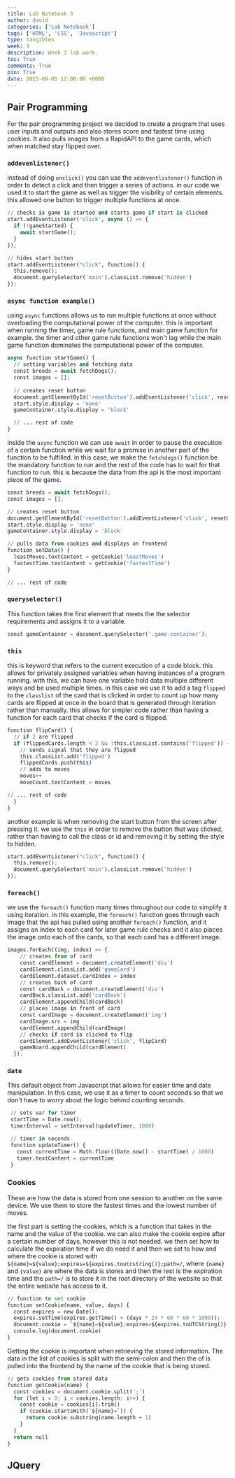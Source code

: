 ```yaml
---
title: Lab Notebook 3
author: david
categories: ['Lab Notebook']
tags: ['HTML', 'CSS', 'Javascript']
type: tangibles
week: 3
description: Week 3 lab work.
toc: True
comments: True
pin: True
date: 2023-09-05 12:00:00 +0000
---
```


## Pair Programming

For the pair programming project we decided to create a program that uses user inputs and outputs and also stores score and fastest time using cookies. It also pulls images from a RapidAPI to the game cards, which when matched stay flipped over.

### ```addevenlistener()```

instead of doing ```onclick()``` you can use the ```addeventlistener()``` function in order to detect a click and then trigger a series of actions. in our code we used it to start the game as well as trigger the visibility of certain elements. this allowed one button to trigger multiple functions at once.


```python
// checks is game is started and starts game if start is clicked
start.addEventListener('click', async () => {
  if (!gameStarted) {
    await startGame();
  }
});

// hides start button
start.addEventListener("click", function() {
  this.remove();
  document.querySelector('main').classList.remove('hidden')
});
```

### ```async function example()```

using ```async``` functions allows us to run multiple functions at once without overloading the computational power of the computer. this is important when running the timer, game rule functions, and main game function for example. the timer and other game rule functions won't lag while the main game function dominates the computational power of the computer.


```python
async function startGame() {
  // setting variables and fetching data
  const breeds = await fetchDogs();
  const images = [];
  
  // creates reset button
  document.getElementById('resetButton').addEventListener('click', resetGame);
  start.style.display = 'none'
  gameContainer.style.display = 'block'

  // ... rest of code
}
```

inside the ```async``` function we can use ```await``` in order to pause the execution of a certain function while we wait for a promise in another part of the function to be fulfilled. in this case, we make the ```fetchdogs()``` function be the mandatory function to run and the rest of the code has to wait for that function to run. this is because the data from the api is the most important piece of the game.


```python
const breeds = await fetchDogs();
const images = [];

// creates reset button
document.getElementById('resetButton').addEventListener('click', resetGame);
start.style.display = 'none'
gameContainer.style.display = 'block'

// pulls data from cookies and displays on frontend
function setData() {
  leastMoves.textContent = getCookie('leastMoves')
  fastestTime.textContent = getCookie('fastestTime')
}

// ... rest of code
```

### ```queryselector()```

This function takes the first element that meets the the selector requirements and assigns it to a variable.


```python
const gameContainer = document.querySelector('.game-container');
```

### ```this```

this is keyword that refers to the current execution of a code block. this allows for privately assigned variables when having instances of a program running. with this, we can have one variable hold data multiple different ways and be used multiple times. in this case we use it to add a tag ```flipped``` to the ```classlist``` of the card that is clicked in order to count up how many cards are flipped at once in the board that is generated through iteration rather than manually. this allows for simpler code rather than having a function for each card that checks if the card is flipped.


```python
function flipCard() {
  // if 2 are flipped
  if (flippedCards.length < 2 && !this.classList.contains('flipped')) {
    // sends signal that they are flipped
    this.classList.add('flipped')
    flippedCards.push(this)
    // adds to moves
    moves++
    moveCount.textContent = moves

// ... rest of code
  }
}
```

another example is when removing the start button from the screen after pressing it. we use the ```this``` in order to remove the button that was clicked, rather than having to call the class or id and removing it by setting the style to hidden.


```python
start.addEventListener("click", function() {
  this.remove();
  document.querySelector('main').classList.remove('hidden')
});
```

### ```foreach()```

we use the ```foreach()``` function many times throughout our code to simplify it using iteration. in this example, the ```foreach()``` function goes through each image that the api has pulled using another ```foreach()``` function, and it assigns an index to each card for later game rule checks and it also places the image onto each of the cards, so that each card has a different image.


```python
images.forEach((img, index) => {
    // creates from of card
    const cardElement = document.createElement('div')
    cardElement.classList.add('gameCard')
    cardElement.dataset.cardIndex = index
    // creates back of card
    const cardBack = document.createElement('div')
    cardBack.classList.add('cardBack')
    cardElement.appendChild(cardBack)
    // places image in front of card
    const cardImage = document.createElement('img')
    cardImage.src = img
    cardElement.appendChild(cardImage)
    // checks if card is clicked to flip
    cardElement.addEventListener('click', flipCard)
    gameBoard.appendChild(cardElement)
  });
```

### ```date```

This default object from Javascript that allows for easier time and date manipulation. In this case, we use it as a timer to count seconds so that we don't have to worry about the logic behind counting seconds.


```python
 // sets var for timer
 startTime = Date.now();
 timerInterval = setInterval(updateTimer, 1000)

 // timer in seconds
 function updateTimer() {
   const currentTime = Math.floor((Date.now() - startTime) / 1000)
   timer.textContent = currentTime
 }
```

### Cookies

These are how the data is stored from one session to another on the same device. We use them to store the fastest times and the lowest number of moves.

the first part is setting the cookies, which is a function that takes in the name and the value of the cookie. we can also make the cookie expire after a certain number of days, however this is not needed. we then set how to calculate the expiration time if we do need it and then we set to how and where the cookie is stored with ````${name}=${value};expires=${expires.toutcstring()};path=/````, where ```{name}``` and ```{value}``` are where the data is stores and then the rest is the expiration time and the ```path=/``` is to store it in the root directory of the website so that the entire website has access to it.


```python
// function to set cookie
function setCookie(name, value, days) {
  const expires = new Date();
  expires.setTime(expires.getTime() + (days * 24 * 60 * 60 * 1000));
  document.cookie = `${name}=${value};expires=${expires.toUTCString()};path=/`;
  console.log(document.cookie)
}
```

Getting the cookie is important when retrieving the stored information. The data in the list of cookies is split with the semi-colon and then the of is pulled into the frontend by the name of the cookie that is being stored.


```python
// gets cookies from stored data
function getCookie(name) {
  const cookies = document.cookie.split(';')
  for (let i = 0; i < cookies.length; i++) {
    const cookie = cookies[i].trim()
    if (cookie.startsWith(`${name}=`)) {
      return cookie.substring(name.length + 1)
    }
  }
  return null
}
```

## JQuery


